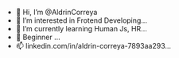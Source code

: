 - 👋 Hi, I’m @AldrinCorreya
- 👀 I’m interested in Frotend Developing...
- 🌱 I’m currently learning Human Js, HR...
- 💞️ Beginner ...
- 📫 linkedin.com/in/aldrin-correya-7893aa293...

<!---
AldrinCorreya/AldrinCorreya is a ✨ special ✨ repository because its `README.md` (this file) appears on your GitHub profile.
You can click the Preview link to take a look at your changes.
--->
